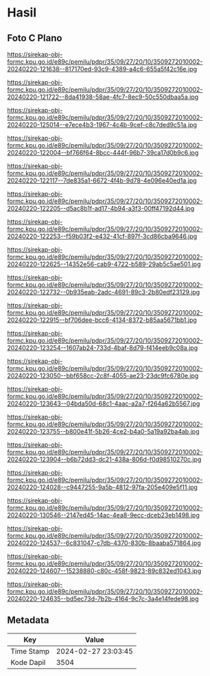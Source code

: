 # Hasil

## Foto C Plano

https://sirekap-obj-formc.kpu.go.id/e89c/pemilu/pdpr/35/09/27/20/10/3509272010002-20240220-121638--817170ed-93c9-4389-a4c6-655a5f42c16e.jpg

https://sirekap-obj-formc.kpu.go.id/e89c/pemilu/pdpr/35/09/27/20/10/3509272010002-20240220-121722--8da41938-58ae-4fc7-8ec9-50c550dbaa5a.jpg

https://sirekap-obj-formc.kpu.go.id/e89c/pemilu/pdpr/35/09/27/20/10/3509272010002-20240220-125014--e7ece4b3-1967-4c4b-9cef-c8c7ded9c51a.jpg

https://sirekap-obj-formc.kpu.go.id/e89c/pemilu/pdpr/35/09/27/20/10/3509272010002-20240220-122004--bf766f64-8bcc-444f-96b7-39ca17d0b9c6.jpg

https://sirekap-obj-formc.kpu.go.id/e89c/pemilu/pdpr/35/09/27/20/10/3509272010002-20240220-122117--7de835a1-6672-4f4b-9d78-4e096e40ed1a.jpg

https://sirekap-obj-formc.kpu.go.id/e89c/pemilu/pdpr/35/09/27/20/10/3509272010002-20240220-122205--d5ac8b1f-ad17-4b94-a3f3-00ff47192d44.jpg

https://sirekap-obj-formc.kpu.go.id/e89c/pemilu/pdpr/35/09/27/20/10/3509272010002-20240220-122253--f59b03f2-e432-41cf-897f-3cd86cba9646.jpg

https://sirekap-obj-formc.kpu.go.id/e89c/pemilu/pdpr/35/09/27/20/10/3509272010002-20240220-122625--14352e56-cab9-4722-b589-29ab5c5ae501.jpg

https://sirekap-obj-formc.kpu.go.id/e89c/pemilu/pdpr/35/09/27/20/10/3509272010002-20240220-122732--0b935eab-2adc-4691-89c3-2b80edf23129.jpg

https://sirekap-obj-formc.kpu.go.id/e89c/pemilu/pdpr/35/09/27/20/10/3509272010002-20240220-122915--bf706dee-bcc6-4134-8372-b85aa5671bb1.jpg

https://sirekap-obj-formc.kpu.go.id/e89c/pemilu/pdpr/35/09/27/20/10/3509272010002-20240220-123254--1607ab24-733d-4baf-8d79-f414eeb9c08a.jpg

https://sirekap-obj-formc.kpu.go.id/e89c/pemilu/pdpr/35/09/27/20/10/3509272010002-20240220-123050--bbf658cc-2c8f-4055-ae23-23dc9fc6780e.jpg

https://sirekap-obj-formc.kpu.go.id/e89c/pemilu/pdpr/35/09/27/20/10/3509272010002-20240220-123643--04bda50d-68c1-4aac-a2a7-f264a62b5567.jpg

https://sirekap-obj-formc.kpu.go.id/e89c/pemilu/pdpr/35/09/27/20/10/3509272010002-20240220-123755--b800e41f-5b26-4ce2-b4a0-5a19a92ba4ab.jpg

https://sirekap-obj-formc.kpu.go.id/e89c/pemilu/pdpr/35/09/27/20/10/3509272010002-20240220-123904--b6b72dd3-dc21-438a-806d-f0d98510270c.jpg

https://sirekap-obj-formc.kpu.go.id/e89c/pemilu/pdpr/35/09/27/20/10/3509272010002-20240220-124028--c9447255-9a5b-4812-97fa-205e409e5f11.jpg

https://sirekap-obj-formc.kpu.go.id/e89c/pemilu/pdpr/35/09/27/20/10/3509272010002-20240220-130546--2147ed45-14ac-4ea8-9ecc-dceb23eb1498.jpg

https://sirekap-obj-formc.kpu.go.id/e89c/pemilu/pdpr/35/09/27/20/10/3509272010002-20240220-124537--6c831047-c7db-4370-830b-8baaba571864.jpg

https://sirekap-obj-formc.kpu.go.id/e89c/pemilu/pdpr/35/09/27/20/10/3509272010002-20240220-124607--15238880-c80c-458f-9823-89c832ed1043.jpg

https://sirekap-obj-formc.kpu.go.id/e89c/pemilu/pdpr/35/09/27/20/10/3509272010002-20240220-124635--bd5ec73d-7b2b-4164-9c7c-3a4e14fede98.jpg


## Metadata

| Key        | Value               |
| ---------- | ------------------- |
| Time Stamp | 2024-02-27 23:03:45 |
| Kode Dapil | 3504                |



